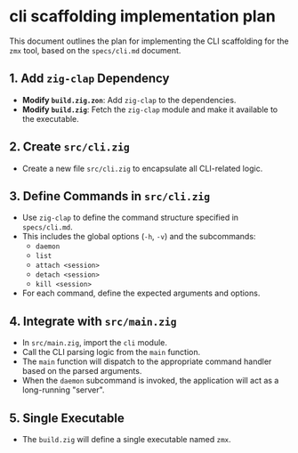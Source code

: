 # cli scaffolding implementation plan

This document outlines the plan for implementing the CLI scaffolding for the `zmx` tool, based on the `specs/cli.md` document.

## 1. Add `zig-clap` Dependency

- **Modify `build.zig.zon`**: Add `zig-clap` to the dependencies.
- **Modify `build.zig`**: Fetch the `zig-clap` module and make it available to the executable.

## 2. Create `src/cli.zig`

- Create a new file `src/cli.zig` to encapsulate all CLI-related logic.

## 3. Define Commands in `src/cli.zig`

- Use `zig-clap` to define the command structure specified in `specs/cli.md`.
- This includes the global options (`-h`, `-v`) and the subcommands:
    - `daemon`
    - `list`
    - `attach <session>`
    - `detach <session>`
    - `kill <session>`
- For each command, define the expected arguments and options.

## 4. Integrate with `src/main.zig`

- In `src/main.zig`, import the `cli` module.
- Call the CLI parsing logic from the `main` function.
- The `main` function will dispatch to the appropriate command handler based on the parsed arguments.
- When the `daemon` subcommand is invoked, the application will act as a long-running "server".

## 5. Single Executable

- The `build.zig` will define a single executable named `zmx`.

